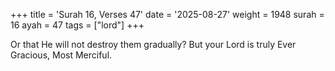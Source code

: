 +++
title = 'Surah 16, Verses 47'
date = '2025-08-27'
weight = 1948
surah = 16
ayah = 47
tags = ["lord"]
+++

Or that He will not destroy them gradually? But your Lord is truly Ever Gracious, Most Merciful.